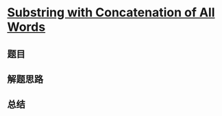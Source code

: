 # [Substring with Concatenation of All Words](https://leetcode.com/problems/substring-with-concatenation-of-all-words/)

## 题目


## 解题思路


## 总结


